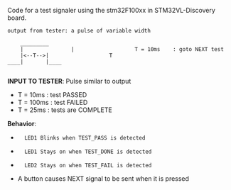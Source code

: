 Code for a test signaler using the stm32F100xx in STM32VL-Discovery board.

```
output from tester: a pulse of variable width

    _________
    |				|					T = 10ms	: goto NEXT test
    |<--T-->|					T
____|       |____			
		
```
__INPUT TO TESTER__: Pulse similar to output

* 	T = 10ms	:	test PASSED
* 	T	= 100ms : test FAILED
* 	T = 25ms	: tests are COMPLETE

__Behavior__:	

*		LED1 Blinks when TEST_PASS is detected
*		LED1 Stays on when TEST_DONE is detected
*		LED2 Stays on when TEST_FAIL is detected

* 	A button causes NEXT signal to be sent when it is pressed


